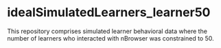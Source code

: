 # idealSimulatedLearners_learner50

This repository comprises simulated learner behavioral data where the number of learners who interacted with nBrowser
was constrained to 50.
